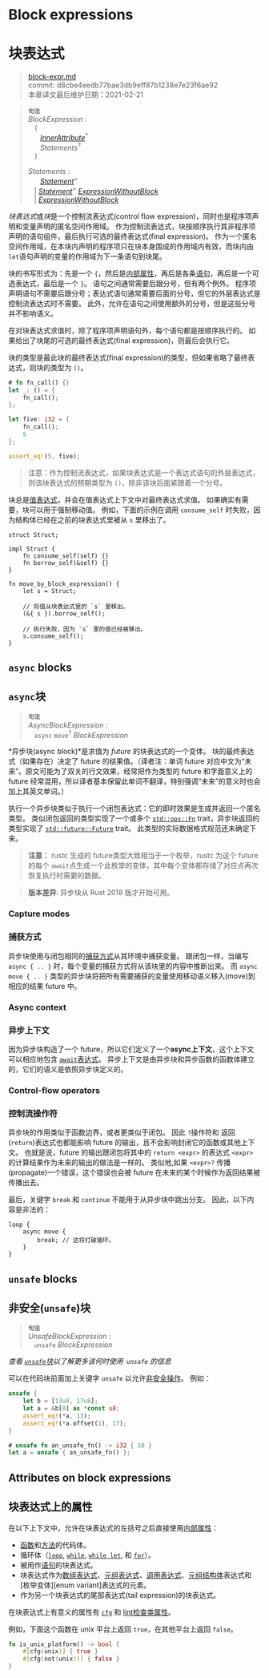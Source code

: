 # Block expressions
# 块表达式

>[block-expr.md](https://github.com/rust-lang/reference/blob/master/src/expressions/block-expr.md)\
>commit: d8cbe4eedb77bae3db9eff87b1238e7e23f6ae92 \
>本章译文最后维护日期：2021-02-21

> **<sup>句法</sup>**\
> _BlockExpression_ :\
> &nbsp;&nbsp; `{`\
> &nbsp;&nbsp; &nbsp;&nbsp; [_InnerAttribute_]<sup>\*</sup>\
> &nbsp;&nbsp; &nbsp;&nbsp; _Statements_<sup>?</sup>\
> &nbsp;&nbsp; `}`
>
> _Statements_ :\
> &nbsp;&nbsp; &nbsp;&nbsp; [_Statement_]<sup>\+</sup>\
> &nbsp;&nbsp; | [_Statement_]<sup>\+</sup> [_ExpressionWithoutBlock_]\
> &nbsp;&nbsp; | [_ExpressionWithoutBlock_]

*块表达式*或*块*是一个控制流表达式(control flow expression)，同时也是程序项声明和变量声明的匿名空间作用域。
作为控制流表达式，块按顺序执行其非程序项声明的语句组件，最后执行可选的最终表达式(final expression)。
作为一个匿名空间作用域，在本块内声明的程序项只在块本身围成的作用域内有效，而块内由 `let`语句声明的变量的作用域为下一条语句到块尾。

块的书写形式为：先是一个 `{`，然后是[内部属性][inner attributes]，再后是各条[语句][statements]，再后是一个可选表达式，最后是一个 `}`。
语句之间通常需要后跟分号，但有两个例外。
程序项声明语句不需要后跟分号；表达式语句通常需要后面的分号，但它的外层表达式是控制流表达式时不需要。
此外，允许在语句之间使用额外的分号，但是这些分号并不影响语义。

在对块表达式求值时，除了程序项声明语句外，每个语句都是按顺序执行的。
如果给出了块尾的可选的最终表达式(final expression)，则最后会执行它。

块的类型是最此块的最终表达式(final expression)的类型，但如果省略了最终表达式，则块的类型为 `()`。

```rust
# fn fn_call() {}
let _: () = {
    fn_call();
};

let five: i32 = {
    fn_call();
    5
};

assert_eq!(5, five);
```

> 注意：作为控制流表达式，如果块表达式是一个表达式语句的外层表达式，则该块表达式的预期类型为 `()`，除非该块后面紧跟着一个分号。

块总是[值表达式][value expressions]，并会在值表达式上下文中对最终表达式求值。
如果确实有需要，块可以用于强制移动值。
例如，下面的示例在调用 `consume_self` 时失败，因为结构体已经在之前的块表达式里被从 `s` 里移出了。

```rust,compile_fail
struct Struct;

impl Struct {
    fn consume_self(self) {}
    fn borrow_self(&self) {}
}

fn move_by_block_expression() {
    let s = Struct;

    // 将值从块表达式里的 `s` 里移出。
    (&{ s }).borrow_self();

    // 执行失败，因为 `s` 里的值已经被移出。
    s.consume_self();
}
```

## `async` blocks
## `async`块

> **<sup>句法</sup>**\
> _AsyncBlockExpression_ :\
> &nbsp;&nbsp; `async` `move`<sup>?</sup> _BlockExpression_

*异步块(async block)*是求值为 *future* 的块表达式的一个变体。
块的最终表达式（如果存在）决定了 future 的结果值。（译者注：单词 future 对应中文为“未来”。原文可能为了双关的行文效果，经常把作为类型的 future 和字面意义上的 future 经常混用，所以译者基本保留此单词不翻译，特别强调“未来”的意义时也会加上其英文单词。）

执行一个异步块类似于执行一个闭包表达式：它的即时效果是生成并返回一个匿名类型。
类似闭包返回的类型实现了一个或多个 [`std::ops::Fn`] trait，异步块返回的类型实现了 [`std::future::Future`] trait。
此类型的实际数据格式规范还未确定下来。

> **注意：** rustc 生成的 future类型大致相当于一个枚举，rustc 为这个 future 的每个 `await`点生成一个此枚举的变体，其中每个变体都存储了对应点再次恢复执行时需要的数据。

> **版本差异**: 异步块从 Rust 2018 版才开始可用。

[`std::ops::Fn`]: https://doc.rust-lang.org/std/ops/trait.Fn.html
[`std::future::Future`]: https://doc.rust-lang.org/std/future/trait.Future.html

### Capture modes
### 捕获方式

异步块使用与闭包相同的[捕获方式][capture modes]从其环境中捕获变量。
跟闭包一样，当编写 `async { .. }` 时，每个变量的捕获方式将从该块里的内容中推断出来。
而 `async move { .. }` 类型的异步块将把所有需要捕获的变量使用移动语义移入(move)到相应的结果 future 中。

[capture modes]: ../types/closure.md#capture-modes
[shared references]: ../types/pointer.md#shared-references-
[mutable reference]: ../types/pointer.md#mutables-references-

### Async context
### 异步上下文

因为异步块构造了一个 future，所以它们定义了一个**async上下文**，这个上下文可以相应地包含 [`await`表达式][`await` expressions]。
异步上下文是由异步块和异步函数的函数体建立的，它们的语义是依照异步块定义的。

[`await` expressions]: await-expr.md

### Control-flow operators
### 控制流操作符

异步块的作用类似于函数边界，或者更类似于闭包。
因此 `?`操作符和 返回(`return`)表达式也都能影响 future 的输出，且不会影响封闭它的函数或其他上下文。
也就是说，future 的输出跟闭包将其中的 `return <expr>` 的表达式 `<expr>` 的计算结果作为未来的输出的做法是一样的。
类似地,如果 `<expr>?` 传播(propagate)一个错误，这个错误也会被 future 在未来的某个时候作为返回结果被传播出去。

最后，关键字 `break` 和 `continue` 不能用于从异步块中跳出分支。
因此，以下内容是非法的：

```rust,edition2018,compile_fail
loop {
    async move {
        break; // 这将打破循环。
    }
}
```

## `unsafe` blocks
## 非安全(`unsafe`)块

> **<sup>句法</sup>**\
> _UnsafeBlockExpression_ :\
> &nbsp;&nbsp; `unsafe` _BlockExpression_

_查看 [`unsafe`块][`unsafe` block]以了解更多该何时使用` unsafe` 的信息_

可以在代码块前面加上关键字 `unsafe` 以允许[非安全操作][unsafe operations]。
例如：

```rust
unsafe {
    let b = [13u8, 17u8];
    let a = &b[0] as *const u8;
    assert_eq!(*a, 13);
    assert_eq!(*a.offset(1), 17);
}

# unsafe fn an_unsafe_fn() -> i32 { 10 }
let a = unsafe { an_unsafe_fn() };
```

## Attributes on block expressions
## 块表达式上的属性

在以下上下文中，允许在块表达式的左括号之后直接使用[内部属性][inner attributes]：

* [函数][function]和[方法][method]的代码体。
* 循环体（[`loop`], [`while`], [`while let`], 和 [`for`]）。
* 被用作[语句][statement]的块表达式。
* 块表达式作为[数组表达式][array expressions]、[元组表达式][tuple expressions]、[调用表达式][call expressions]、[元组结构体][struct]表达式和[枚举变体][enum variant]表达式的元素。
* 作为另一个块表达式的尾部表达式(tail expression)的块表达式。
<!-- 本列表需要和 expressions.md 保持同步 -->

在块表达式上有意义的属性有 [`cfg`] 和 [lint检查类属性][the lint check attributes]。

例如，下面这个函数在 unix 平台上返回 `true`，在其他平台上返回 `false`。

```rust
fn is_unix_platform() -> bool {
    #[cfg(unix)] { true }
    #[cfg(not(unix))] { false }
}
```

[`unsafe` block]: ../unsafe-blocks.md
<!-- 上面这几个链接从原文来替换时需小心 -->
[_ExpressionWithoutBlock_]: ../expressions.md
[_InnerAttribute_]: ../attributes.md
[_Statement_]: ../statements.md
[`cfg`]: ../conditional-compilation.md
[`for`]: loop-expr.md#iterator-loops
[`loop`]: loop-expr.md#infinite-loops
[`while let`]: loop-expr.md#predicate-pattern-loops
[`while`]: loop-expr.md#predicate-loops
[array expressions]: array-expr.md
[call expressions]: call-expr.md
[function]: ../items/functions.md
[inner attributes]: ../attributes.md
[method]: ../items/associated-items.md#methods
[statement]: ../statements.md
[statements]: ../statements.md
[struct]: struct-expr.md
[the lint check attributes]: ../attributes/diagnostics.md#lint-check-attributes
[tuple expressions]: tuple-expr.md
[unsafe operations]: ../unsafety.md
[value expressions]: ../expressions.md#place-expressions-and-value-expressions

